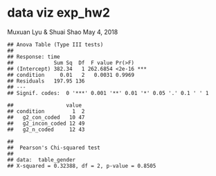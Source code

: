 data viz exp\_hw2
================
Muxuan Lyu & Shuai Shao
May 4, 2018

    ## Anova Table (Type III tests)
    ## 
    ## Response: time
    ##             Sum Sq  Df  F value Pr(>F)    
    ## (Intercept) 382.34   1 262.6854 <2e-16 ***
    ## condition     0.01   2   0.0031 0.9969    
    ## Residuals   197.95 136                    
    ## ---
    ## Signif. codes:  0 '***' 0.001 '**' 0.01 '*' 0.05 '.' 0.1 ' ' 1

    ##                 value
    ## condition         1  2
    ##   g2_con_coded   10 47
    ##   g2_incon_coded 12 49
    ##   g2_n_coded     12 43

    ## 
    ##  Pearson's Chi-squared test
    ## 
    ## data:  table_gender
    ## X-squared = 0.32388, df = 2, p-value = 0.8505
